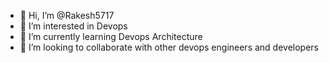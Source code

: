 - 👋 Hi, I’m @Rakesh5717
- 👀 I’m interested in Devops
- 🌱 I’m currently learning Devops Architecture
- 💞️ I’m looking to collaborate with other devops engineers and developers


<!---
Rakesh5717/Rakesh5717 is a ✨ special ✨ repository because its `README.md` (this file) appears on your GitHub profile.
You can click the Preview link to take a look at your changes.
--->
